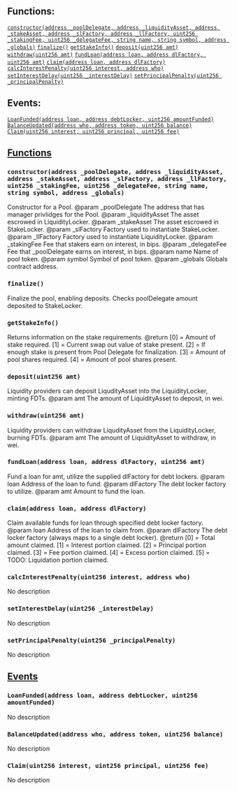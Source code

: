 

## Functions:
[`constructor(address _poolDelegate, address _liquidityAsset, address _stakeAsset, address _slFactory, address _llFactory, uint256 _stakingFee, uint256 _delegateFee, string name, string symbol, address _globals)`](#Pool-constructor-address-address-address-address-address-uint256-uint256-string-string-address-)
[`finalize()`](#Pool-finalize--)
[`getStakeInfo()`](#Pool-getStakeInfo--)
[`deposit(uint256 amt)`](#Pool-deposit-uint256-)
[`withdraw(uint256 amt)`](#Pool-withdraw-uint256-)
[`fundLoan(address loan, address dlFactory, uint256 amt)`](#Pool-fundLoan-address-address-uint256-)
[`claim(address loan, address dlFactory)`](#Pool-claim-address-address-)
[`calcInterestPenalty(uint256 interest, address who)`](#Pool-calcInterestPenalty-uint256-address-)
[`setInterestDelay(uint256 _interestDelay)`](#Pool-setInterestDelay-uint256-)
[`setPrincipalPenalty(uint256 _principalPenalty)`](#Pool-setPrincipalPenalty-uint256-)

## Events:
[`LoanFunded(address loan, address debtLocker, uint256 amountFunded)`](#Pool-LoanFunded-address-address-uint256-)
[`BalanceUpdated(address who, address token, uint256 balance)`](#Pool-BalanceUpdated-address-address-uint256-)
[`Claim(uint256 interest, uint256 principal, uint256 fee)`](#Pool-Claim-uint256-uint256-uint256-)

## <u>Functions</u>

### `constructor(address _poolDelegate, address _liquidityAsset, address _stakeAsset, address _slFactory, address _llFactory, uint256 _stakingFee, uint256 _delegateFee, string name, string symbol, address _globals)`
Constructor for a Pool.
        @param  _poolDelegate   The address that has manager privlidges for the Pool.
        @param  _liquidityAsset The asset escrowed in LiquidityLocker.
        @param  _stakeAsset     The asset escrowed in StakeLocker.
        @param  _slFactory      Factory used to instantiate StakeLocker.
        @param  _llFactory      Factory used to instantiate LiquidityLocker.
        @param  _stakingFee     Fee that stakers earn on interest, in bips.
        @param  _delegateFee    Fee that _poolDelegate earns on interest, in bips.
        @param  name            Name of pool token.
        @param  symbol          Symbol of pool token.
        @param  _globals        Globals contract address.

### `finalize()`
Finalize the pool, enabling deposits. Checks poolDelegate amount deposited to StakeLocker.

### `getStakeInfo()`
Returns information on the stake requirements.
        @return [0] = Amount of stake required.
                [1] = Current swap out value of stake present.
                [2] = If enough stake is present from Pool Delegate for finalization.
                [3] = Amount of pool shares required.
                [4] = Amount of pool shares present.

### `deposit(uint256 amt)`
Liquidity providers can deposit LiqudityAsset into the LiquidityLocker, minting FDTs.
        @param amt The amount of LiquidityAsset to deposit, in wei.

### `withdraw(uint256 amt)`
Liquidity providers can withdraw LiqudityAsset from the LiquidityLocker, burning FDTs.
        @param amt The amount of LiquidityAsset to withdraw, in wei.

### `fundLoan(address loan, address dlFactory, uint256 amt)`
Fund a loan for amt, utilize the supplied dlFactory for debt lockers.
        @param  loan      Address of the loan to fund.
        @param  dlFactory The debt locker factory to utilize.
        @param  amt       Amount to fund the loan.

### `claim(address loan, address dlFactory)`
Claim available funds for loan through specified debt locker factory.
        @param  loan      Address of the loan to claim from.
        @param  dlFactory The debt locker factory (always maps to a single debt locker).
        @return [0] = Total amount claimed.
                [1] = Interest portion claimed.
                [2] = Principal portion claimed.
                [3] = Fee portion claimed.
                [4] = Excess portion claimed.
                [5] = TODO: Liquidation portion claimed.

### `calcInterestPenalty(uint256 interest, address who)`
No description

### `setInterestDelay(uint256 _interestDelay)`
No description

### `setPrincipalPenalty(uint256 _principalPenalty)`
No description

## <u>Events</u>

### `LoanFunded(address loan, address debtLocker, uint256 amountFunded)`
No description

### `BalanceUpdated(address who, address token, uint256 balance)`
No description

### `Claim(uint256 interest, uint256 principal, uint256 fee)`
No description
